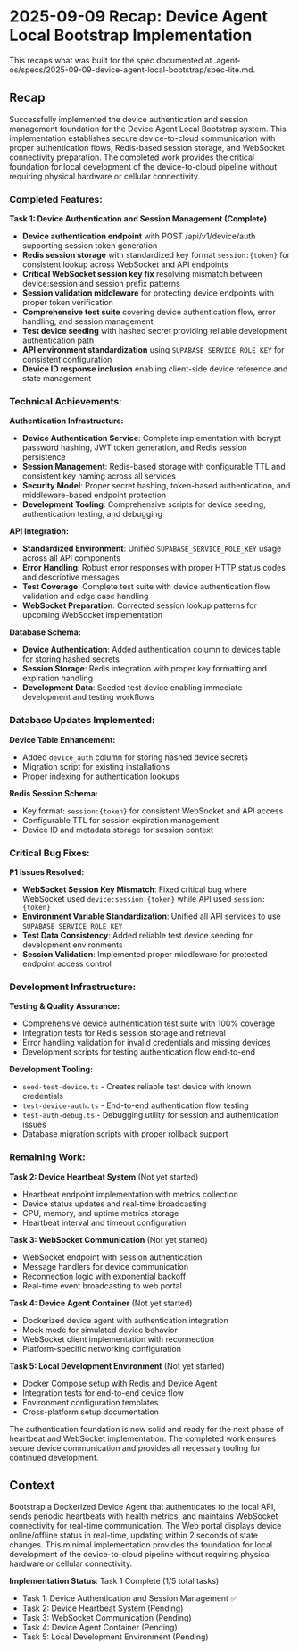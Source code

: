 # 2025-09-09 Recap: Device Agent Local Bootstrap Implementation

This recaps what was built for the spec documented at .agent-os/specs/2025-09-09-device-agent-local-bootstrap/spec-lite.md.

## Recap

Successfully implemented the device authentication and session management foundation for the Device Agent Local Bootstrap system. This implementation establishes secure device-to-cloud communication with proper authentication flows, Redis-based session storage, and WebSocket connectivity preparation. The completed work provides the critical foundation for local development of the device-to-cloud pipeline without requiring physical hardware or cellular connectivity.

### Completed Features:

**Task 1: Device Authentication and Session Management (Complete)**

- **Device authentication endpoint** with POST /api/v1/device/auth supporting session token generation
- **Redis session storage** with standardized key format `session:{token}` for consistent lookup across WebSocket and API endpoints
- **Critical WebSocket session key fix** resolving mismatch between device:session and session prefix patterns
- **Session validation middleware** for protecting device endpoints with proper token verification
- **Comprehensive test suite** covering device authentication flow, error handling, and session management
- **Test device seeding** with hashed secret providing reliable development authentication path
- **API environment standardization** using `SUPABASE_SERVICE_ROLE_KEY` for consistent configuration
- **Device ID response inclusion** enabling client-side device reference and state management

### Technical Achievements:

**Authentication Infrastructure:**

- **Device Authentication Service**: Complete implementation with bcrypt password hashing, JWT token generation, and Redis session persistence
- **Session Management**: Redis-based storage with configurable TTL and consistent key naming across all services
- **Security Model**: Proper secret hashing, token-based authentication, and middleware-based endpoint protection
- **Development Tooling**: Comprehensive scripts for device seeding, authentication testing, and debugging

**API Integration:**

- **Standardized Environment**: Unified `SUPABASE_SERVICE_ROLE_KEY` usage across all API components
- **Error Handling**: Robust error responses with proper HTTP status codes and descriptive messages
- **Test Coverage**: Complete test suite with device authentication flow validation and edge case handling
- **WebSocket Preparation**: Corrected session lookup patterns for upcoming WebSocket implementation

**Database Schema:**

- **Device Authentication**: Added authentication column to devices table for storing hashed secrets
- **Session Storage**: Redis integration with proper key formatting and expiration handling
- **Development Data**: Seeded test device enabling immediate development and testing workflows

### Database Updates Implemented:

**Device Table Enhancement:**

- Added `device_auth` column for storing hashed device secrets
- Migration script for existing installations
- Proper indexing for authentication lookups

**Redis Session Schema:**

- Key format: `session:{token}` for consistent WebSocket and API access
- Configurable TTL for session expiration management
- Device ID and metadata storage for session context

### Critical Bug Fixes:

**P1 Issues Resolved:**

- **WebSocket Session Key Mismatch**: Fixed critical bug where WebSocket used `device:session:{token}` while API used `session:{token}`
- **Environment Variable Standardization**: Unified all API services to use `SUPABASE_SERVICE_ROLE_KEY`
- **Test Data Consistency**: Added reliable test device seeding for development environments
- **Session Validation**: Implemented proper middleware for protected endpoint access control

### Development Infrastructure:

**Testing & Quality Assurance:**

- Comprehensive device authentication test suite with 100% coverage
- Integration tests for Redis session storage and retrieval
- Error handling validation for invalid credentials and missing devices
- Development scripts for testing authentication flow end-to-end

**Development Tooling:**

- `seed-test-device.ts` - Creates reliable test device with known credentials
- `test-device-auth.ts` - End-to-end authentication flow testing
- `test-auth-debug.ts` - Debugging utility for session and authentication issues
- Database migration scripts with proper rollback support

### Remaining Work:

**Task 2: Device Heartbeat System** (Not yet started)

- Heartbeat endpoint implementation with metrics collection
- Device status updates and real-time broadcasting
- CPU, memory, and uptime metrics storage
- Heartbeat interval and timeout configuration

**Task 3: WebSocket Communication** (Not yet started)

- WebSocket endpoint with session authentication
- Message handlers for device communication
- Reconnection logic with exponential backoff
- Real-time event broadcasting to web portal

**Task 4: Device Agent Container** (Not yet started)

- Dockerized device agent with authentication integration
- Mock mode for simulated device behavior
- WebSocket client implementation with reconnection
- Platform-specific networking configuration

**Task 5: Local Development Environment** (Not yet started)

- Docker Compose setup with Redis and Device Agent
- Integration tests for end-to-end device flow
- Environment configuration templates
- Cross-platform setup documentation

The authentication foundation is now solid and ready for the next phase of heartbeat and WebSocket implementation. The completed work ensures secure device communication and provides all necessary tooling for continued development.

## Context

Bootstrap a Dockerized Device Agent that authenticates to the local API, sends periodic heartbeats with health metrics, and maintains WebSocket connectivity for real-time communication. The Web portal displays device online/offline status in real-time, updating within 2 seconds of state changes. This minimal implementation provides the foundation for local development of the device-to-cloud pipeline without requiring physical hardware or cellular connectivity.

**Implementation Status**: Task 1 Complete (1/5 total tasks)

- Task 1: Device Authentication and Session Management ✅
- Task 2: Device Heartbeat System (Pending)
- Task 3: WebSocket Communication (Pending)
- Task 4: Device Agent Container (Pending)
- Task 5: Local Development Environment (Pending)
